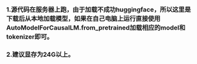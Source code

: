 ### 1.源代码在服务器上跑，由于加载不成功huggingface，所以这里是下载后从本地加载模型，如果在自己电脑上运行直接使用AutoModelForCausalLM.from_pretrained加载相应的model和tokenizer即可。
### 2.建议显存为24G以上。
